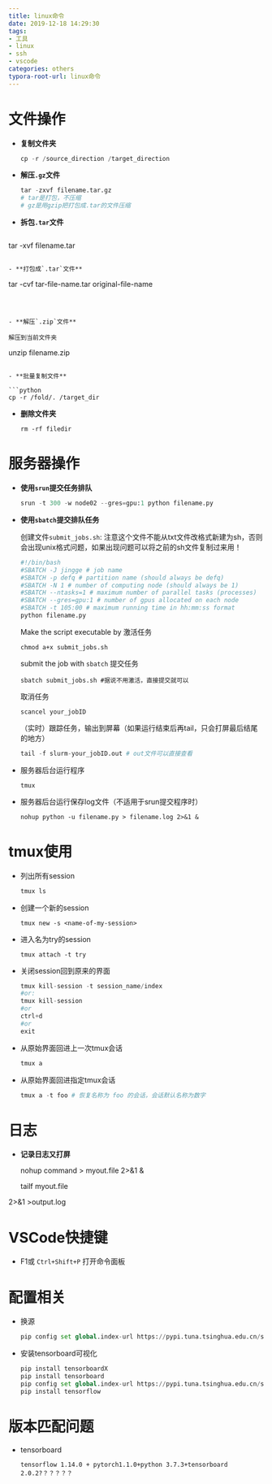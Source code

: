 ```yaml
---
title: linux命令
date: 2019-12-18 14:29:30
tags:
- 工具
- linux
- ssh
- vscode
categories: others
typora-root-url: linux命令
---
```


# 文件操作

- **复制文件夹**

  ```python
  cp -r /source_direction /target_direction
  ```

- **解压`.gz`文件**

  ```python
  tar -zxvf filename.tar.gz
  # tar是打包，不压缩
  # gz是用gzip把打包成.tar的文件压缩
  ```

- **拆包`.tar`文件**

  ```
tar -xvf filename.tar
  ```
  
- **打包成`.tar`文件**

  ```
tar -cvf tar-file-name.tar original-file-name
  ```
  
  

- **解压`.zip`文件**

  解压到当前文件夹

  ```
  unzip filename.zip
  ```

- **批量复制文件**

  ```python
  cp -r /fold/. /target_dir
  ```

- **删除文件夹**

  ```
  rm -rf filedir
  ```

  

# 服务器操作

- **使用`srun`提交任务排队**

  ```python
  srun -t 300 -w node02 --gres=gpu:1 python filename.py
  ```

- **使用`sbatch`提交排队任务**

  创建文件`submit_jobs.sh`: 注意这个文件不能从txt文件改格式新建为sh，否则会出现unix格式问题，如果出现问题可以将之前的sh文件复制过来用！

  ```python
  #!/bin/bash
  #SBATCH -J jingge # job name
  #SBATCH -p defq # partition name (should always be defq)
  #SBATCH -N 1 # number of computing node (should always be 1)
  #SBATCH --ntasks=1 # maximum number of parallel tasks (processes)
  #SBATCH --gres=gpu:1 # number of gpus allocated on each node
  #SBATCH -t 105:00 # maximum running time in hh:mm:ss format
  python filename.py
  ```

   Make the script executable by 激活任务

  ```
  chmod a+x submit_jobs.sh
  ```

   submit the job with `sbatch`  提交任务

  ```
  sbatch submit_jobs.sh #据说不用激活，直接提交就可以
  ```

   取消任务

  ``` 
  scancel your_jobID
  ```

  （实时）跟踪任务，输出到屏幕（如果运行结束后再tail，只会打屏最后结尾的地方）

  ```python
  tail -f slurm-your_jobID.out # out文件可以直接查看
  ```

- 服务器后台运行程序

  ```
  tmux
  ```

- 服务器后台运行保存log文件（不适用于srun提交程序时）

  ```
  nohup python -u filename.py > filename.log 2>&1 &
  ```

  

# tmux使用

- 列出所有session

  ```python
  tmux ls
  ```

- 创建一个新的session
  ```
  tmux new -s <name-of-my-session>
  ```
  
- 进入名为try的session

  ```
  tmux attach -t try
  ```
  
- 关闭session回到原来的界面

  ```python
  tmux kill-session -t session_name/index
  #or:
  tmux kill-session
  #or
  ctrl+d
  #or
  exit
  ```

- 从原始界面回进上一次tmux会话

  ```python
  tmux a
  ```

- 从原始界面回进指定tmux会话

    ```python
    tmux a -t foo # 恢复名称为 foo 的会话，会话默认名称为数字
    ```

# 日志

-  **记录日志又打屏**

   nohup command > myout.file 2>&1 &

   tailf myout.file

 2>&1 >output.log 

# VSCode快捷键

- F1或 `Ctrl+Shift+P` 打开命令面板

# 配置相关

- 换源

  ```python
  pip config set global.index-url https://pypi.tuna.tsinghua.edu.cn/simple  # pip换源，加快下载速度
  ```

- 安装tensorboard可视化

  ```python
  pip install tensorboardX
  pip install tensorboard
  pip config set global.index-url https://pypi.tuna.tsinghua.edu.cn/simple  # pip换源，加快下载速度
  pip install tensorflow
  ```

# 版本匹配问题

- tensorboard

  ```\
  tensorflow 1.14.0 + pytorch1.1.0+python 3.7.3+tensorboard 2.0.2?？？？？？
  ```

  

